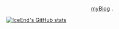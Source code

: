 <p align='center'>
  <a href="https://zhaich-me.vercel.app">myBlog</a> .
</p>

[![IceEnd's GitHub stats](https://github-immortality.vercel.app/api?username=KeyZhai)](https://github.com/IceEnd)
